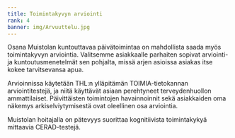 ```yaml
---
title: Toimintakyvyn arviointi
rank: 4
banner: img/Arvuuttelu.jpg
---
```


Osana Muistolan kuntouttavaa päivätoimintaa on mahdollista saada myös toimintakyvyn arviointia. Valitsemme asiakkaalle parhaiten sopivat arviointi- ja kuntoutusmenetelmät sen pohjalta, missä arjen asioissa asiakas itse kokee tarvitsevansa apua. 

Arvioinnissa käytetään THL:n ylläpitämän TOIMIA-tietokannan arviointitestejä, ja niitä käyttävät asiaan perehtyneet terveydenhuollon ammattilaiset. Päivittäisten toimintojen havainnoinnit sekä asiakkaiden oma näkemys arkiselviytymisestä ovat oleellinen osa arviointia. 

Muistolan hoitajalla on pätevyys suorittaa kognitiivista toimintakykyä mittaavia CERAD-testejä.
